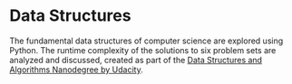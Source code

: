 # Data Structures

The fundamental data structures of computer science are explored using Python. The runtime complexity of the solutions to six problem sets are analyzed and discussed, created as part of the [Data Structures and Algorithms Nanodegree by Udacity](https://www.udacity.com/course/data-structures-and-algorithms-nanodegree--nd256).
